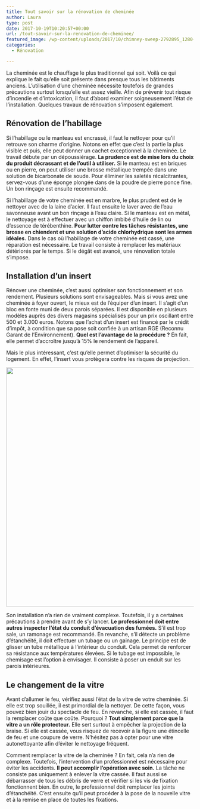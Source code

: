 ```yaml
---
title: Tout savoir sur la rénovation de cheminée
author: Laura
type: post
date: 2017-10-19T10:20:57+00:00
url: /tout-savoir-sur-la-renovation-de-cheminee/
featured_image: /wp-content/uploads/2017/10/chimney-sweep-2792895_1280-1.jpg
categories:
  - Rénovation

---
```

La chemin&eacute;e est le chauffage le plus traditionnel qui soit. Voil&agrave; ce qui explique le fait qu&#8217;elle soit pr&eacute;sente dans presque tous les b&acirc;timents anciens. L&#8217;utilisation d&#8217;une chemin&eacute;e n&eacute;cessite toutefois de grandes pr&eacute;cautions surtout lorsqu&#8217;elle est assez vieille. Afin de pr&eacute;venir tout risque d&#8217;incendie et d&#8217;intoxication, il faut d&#8217;abord examiner soigneusement l&#8217;&eacute;tat de l&#8217;installation. Quelques travaux de r&eacute;novation s&#8217;imposent &eacute;galement.

<!--more-->

## R&eacute;novation de l&#8217;habillage

Si l&#8217;habillage ou le manteau est encrass&eacute;, il faut le nettoyer pour qu&#8217;il retrouve son charme d&#8217;origine. Notons en effet que c&#8217;est la partie la plus visible et puis, elle peut donner un cachet exceptionnel &agrave; la chemin&eacute;e. Le travail d&eacute;bute par un d&eacute;poussi&eacute;rage. **La prudence est de mise lors du choix du produit d&eacute;crassant et de l&#8217;outil &agrave; utiliser.** Si le manteau est en briques ou en pierre, on peut utiliser une brosse m&eacute;tallique tremp&eacute;e dans une solution de bicarbonate de soude. Pour &eacute;liminer les salet&eacute;s r&eacute;calcitrantes, servez-vous d&#8217;une &eacute;ponge plong&eacute;e dans de la poudre de pierre ponce fine. Un bon rin&ccedil;age est ensuite recommand&eacute;.

Si l&#8217;habillage de votre chemin&eacute;e est en marbre, le plus prudent est de le nettoyer avec de la laine d&#8217;acier. Il faut ensuite le laver avec de l&#8217;eau savonneuse avant un bon rin&ccedil;age &agrave; l&#8217;eau claire. Si le manteau est en m&eacute;tal, le nettoyage est &agrave; effectuer avec un chiffon imbib&eacute; d&#8217;huile de lin ou d&#8217;essence de t&eacute;r&eacute;benthine. **Pour lutter contre les t&acirc;ches r&eacute;sistantes, une brosse en chiendent et une solution d&#8217;acide chlorhydrique sont les armes id&eacute;ales.** Dans le cas o&ugrave; l&#8217;habillage de votre chemin&eacute;e est cass&eacute;, une r&eacute;paration est n&eacute;cessaire. Le travail consiste &agrave; remplacer les mat&eacute;riaux d&eacute;t&eacute;rior&eacute;s par le temps. Si le d&eacute;g&acirc;t est avanc&eacute;, une r&eacute;novation totale s&#8217;impose.

## Installation d&#8217;un insert

R&eacute;nover une chemin&eacute;e, c&#8217;est aussi optimiser son fonctionnement et son rendement. Plusieurs solutions sont envisageables. Mais si vous avez une chemin&eacute;e &agrave; foyer ouvert, le mieux est de l&#8217;&eacute;quiper d&#8217;un insert. Il s&#8217;agit d&#8217;un bloc en fonte muni de deux parois s&eacute;par&eacute;es. Il est disponible en plusieurs mod&egrave;les aupr&egrave;s des divers magasins sp&eacute;cialis&eacute;s pour un prix oscillant entre 500 et 3.000 euros. Notons que l&#8217;achat d&#8217;un insert est financ&eacute; par le cr&eacute;dit d&#8217;imp&ocirc;t, &agrave; condition que sa pose soit confi&eacute;e &agrave; un artisan RGE (Reconnu Garant de l&#8217;Environnement). **Quel est l&#8217;avantage de la proc&eacute;dure ?** En fait, elle permet d&#8217;accro&icirc;tre jusqu&#8217;&agrave; 15% le rendement de l&#8217;appareil.

Mais le plus int&eacute;ressant, c&#8217;est qu&#8217;elle permet d&#8217;optimiser la s&eacute;curit&eacute; du logement. En effet, l&#8217;insert vous prot&egrave;gera contre les risques de projection.

<img style="text-align: center;max-width: 100%" src="../../wp-content/uploads/2017/10/roof-1197981_1280.jpg" alt="" width="641" />

Son installation n&#8217;a rien de vraiment complexe. Toutefois, il y a certaines pr&eacute;cautions &agrave; prendre avant de s&#8217;y lancer. **Le professionnel doit entre autres inspecter l&#8217;&eacute;tat du conduit d&#8217;&eacute;vacuation des fum&eacute;es.** S&#8217;il est trop sale, un ramonage est recommand&eacute;. En revanche, s&#8217;il d&eacute;tecte un probl&egrave;me d&#8217;&eacute;tanch&eacute;it&eacute;, il doit effectuer un tubage ou un gainage. Le principe est de glisser un tube m&eacute;tallique &agrave; l&#8217;int&eacute;rieur du conduit. Cela permet de renforcer sa r&eacute;sistance aux temp&eacute;ratures &eacute;lev&eacute;es. Si le tubage est impossible, le chemisage est l&#8217;option &agrave; envisager. Il consiste &agrave; poser un enduit sur les parois int&eacute;rieures.

## Le changement de la vitre

Avant d&#8217;allumer le feu, v&eacute;rifiez aussi l&#8217;&eacute;tat de la vitre de votre chemin&eacute;e. Si elle est trop souill&eacute;e, il est primordial de la nettoyer. De cette fa&ccedil;on, vous pouvez bien jouir du spectacle de feu. En revanche, si elle est cass&eacute;e, il faut la remplacer co&ucirc;te que co&ucirc;te. Pourquoi ? **Tout simplement parce que la vitre a un r&ocirc;le protecteur.** Elle sert surtout &agrave; emp&ecirc;cher la projection de la braise. Si elle est cass&eacute;e, vous risquez de recevoir &agrave; la figure une &eacute;tincelle de feu et une coupure de verre. N&#8217;h&eacute;sitez pas &agrave; opter pour une vitre autonettoyante afin d&#8217;&eacute;viter le nettoyage fr&eacute;quent.

Comment remplacer la vitre de la chemin&eacute;e ? En fait, cela n&#8217;a rien de complexe. Toutefois, l&#8217;intervention d&#8217;un professionnel est n&eacute;cessaire pour &eacute;viter les accidents. **Il peut accomplir l&#8217;op&eacute;ration avec soin.** La t&acirc;che ne consiste pas uniquement &agrave; enlever la vitre cass&eacute;e. Il faut aussi se d&eacute;barrasser de tous les d&eacute;bris de verre et v&eacute;rifier si les vis de fixation fonctionnent bien. En outre, le professionnel doit remplacer les joints d&#8217;&eacute;tanch&eacute;it&eacute;. C&#8217;est ensuite qu&#8217;il peut proc&eacute;der &agrave; la pose de la nouvelle vitre et &agrave; la remise en place de toutes les fixations.